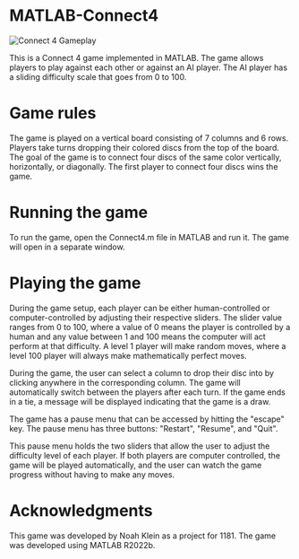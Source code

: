# MATLAB-Connect4

![Connect 4 Gameplay](https://github.com/NoahK216/MATLAB-Connect4/blob/master/Animation.gif)

This is a Connect 4 game implemented in MATLAB. The game allows players to play against each other or against an AI player. The AI player has a sliding difficulty scale that goes from 0 to 100.

# Game rules
The game is played on a vertical board consisting of 7 columns and 6 rows. Players take turns dropping their colored discs from the top of the board. The goal of the game is to connect four discs of the same color vertically, horizontally, or diagonally. The first player to connect four discs wins the game.

# Running the game
To run the game, open the Connect4.m file in MATLAB and run it. The game will open in a separate window.

# Playing the game
During the game setup, each player can be either human-controlled or computer-controlled by adjusting their respective sliders. The slider value ranges from 0 to 100, where a value of 0 means the player is controlled by a human and any value between 1 and 100 means the computer will act perform at that difficulty. A level 1 player will make random moves, where a level 100 player will always make mathematically perfect moves.

During the game, the user can select a column to drop their disc into by clicking anywhere in the corresponding column. The game will automatically switch between the players after each turn. If the game ends in a tie, a message will be displayed indicating that the game is a draw.

The game has a pause menu that can be accessed by hitting the "escape" key. The pause menu has three buttons: "Restart", "Resume", and "Quit".

This pause menu holds the two sliders that allow the user to adjust the difficulty level of each player. If both players are computer controlled, the game will be played automatically, and the user can watch the game progress without having to make any moves.

# Acknowledgments
This game was developed by Noah Klein as a project for 1181. The game was developed using MATLAB R2022b.
